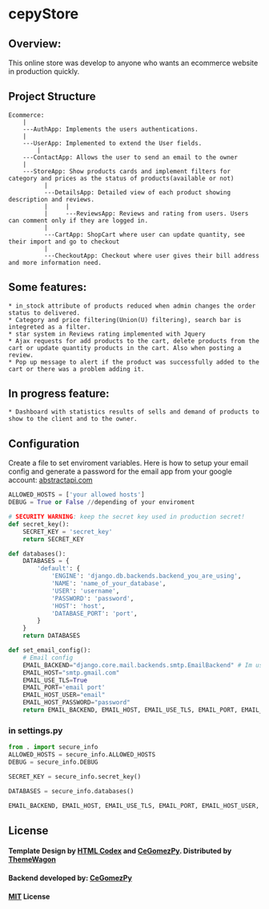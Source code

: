 # cepyStore
## Overview:
This online store was develop to anyone who wants an ecommerce website in production quickly.

## Project Structure
	Ecommerce:
	 	|
		---AuthApp: Implements the users authentications.
	 	|
		---UserApp: Implemented to extend the User fields.
	        |	
		---ContactApp: Allows the user to send an email to the owner
		|
		---StoreApp: Show products cards and implement filters for category and prices as the status of products(available or not)
			  |
			  ---DetailsApp: Detailed view of each product showing description and reviews.
	  		  |		|
			  |		---ReviewsApp: Reviews and rating from users. Users can comment only if they are logged in.
			  |	
	  		  ---CartApp: ShopCart where user can update quantity, see their import and go to checkout
			  |
			  ---CheckoutApp: Checkout where user gives their bill address and more information need.

## Some features:
	* in_stock attribute of products reduced when admin changes the order status to delivered.
	* Category and price filtering(Union(U) filtering), search bar is integreted as a filter.
	* star system in Reviews rating implemented with Jquery
	* Ajax requests for add products to the cart, delete products from the cart or update quantity products in the cart. Also when posting a review.
	* Pop up message to alert if the product was successfully added to the cart or there was a problem adding it.
## In progress feature:
	* Dashboard with statistics results of sells and demand of products to show to the client and to the owner.

## Configuration
Create a file to set enviroment variables. Here is how to setup your email config and generate a password for the email app from your google account: [abstractapi.com](https://abstractapi.com/guides/django-send-email)
```python
ALLOWED_HOSTS = ['your allowed hosts']
DEBUG = True or False //depending of your enviroment

# SECURITY WARNING: keep the secret key used in production secret!
def secret_key():
    SECRET_KEY = 'secret_key'
    return SECRET_KEY

def databases():
    DATABASES = {
        'default': {
            'ENGINE': 'django.db.backends.backend_you_are_using',
            'NAME': 'name_of_your_database',
            'USER': 'username',
            'PASSWORD': 'password',
            'HOST': 'host',
            'DATABASE_PORT': 'port',
        }
    }
    return DATABASES

def set_email_config():
    # Email config
    EMAIL_BACKEND="django.core.mail.backends.smtp.EmailBackend" # Im using smtp protocol
    EMAIL_HOST="smtp.gmail.com"
    EMAIL_USE_TLS=True
    EMAIL_PORT='email port'
    EMAIL_HOST_USER="email"
    EMAIL_HOST_PASSWORD="password"
    return EMAIL_BACKEND, EMAIL_HOST, EMAIL_USE_TLS, EMAIL_PORT, EMAIL_HOST_USER, EMAIL_HOST_PASSWORD
```
### in settings.py
```python
from . import secure_info
ALLOWED_HOSTS = secure_info.ALLOWED_HOSTS
DEBUG = secure_info.DEBUG

SECRET_KEY = secure_info.secret_key()

DATABASES = secure_info.databases()

EMAIL_BACKEND, EMAIL_HOST, EMAIL_USE_TLS, EMAIL_PORT, EMAIL_HOST_USER, EMAIL_HOST_PASSWORD = secure_info.set_email_config()
```
## License
#### Template Design by [HTML Codex](https://htmlcodex.com) and [CeGomezPy](https://linkedin.com/in/cegomezpy). Distributed by [ThemeWagon](https://themewagon.com)
#### Backend developed by: [CeGomezPy](https://linkedin.com/in/cegomezpy)
#### [MIT](https://choosealicense.com/licenses/mit/) License
